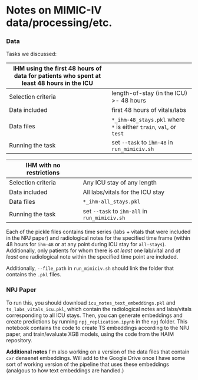 # Notes on MIMIC-IV data/processing/etc.

### Data
Tasks we discussed:

| IHM using the first 48 hours of data for patients who spent at least 48 hours in the ICU |  |
| --- | --- |
| Selection criteria | length-of-stay (in the ICU) >- 48 hours |
| Data included | first 48 hours of vitals/labs |
| Data files | `*_ihm-48_stays.pkl` where `*` is either `train`, `val`, or `test` |
| Running the task | set `--task` to `ihm-48` in `run_mimiciv.sh` |

| IHM with no restrictions |  |
| --- | --- |
| Selection criteria | Any ICU stay of any length |
| Data included | All labs/vitals for the ICU stay |
| Data files | `*_ihm-all_stays.pkl` |
| Running the task | set `--task` to `ihm-all` in `run_mimiciv.sh` |

Each of the pickle files contains time series (labs + vitals that were included in the NPJ paper) and radiological notes for the specified time frame (within 48 hours for `ihm-48` or at any point during ICU stay for `all-stays`). Additionally, only patients for whom there is *at least* one lab/vital and *at least* one radiological note within the specified time point are included.

Additionally, `--file_path` in `run_mimiciv.sh` should link the folder that contains the `.pkl` files.

### NPJ Paper
To run this, you should download `icu_notes_text_embeddings.pkl` and `ts_labs_vitals_icu.pkl`, which contain the radiological notes and labs/vitals corresponding to all ICU stays. Then, you can generate embeddings and create predictions by running `npj_replication.ipynb` in the `npj` folder. This notebook contains the code to create TS embeddings according to the NPJ paper, and train/evaluate XGB models, using the code from the HAIM repository.

**Additional notes** I'm also working on a version of the data files that contain `cxr` densenet embeddings. Will add to the Google Drive once I have some sort of working version of the pipeline that uses these embeddings (analgous to how text embeddings are handled.)